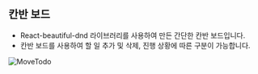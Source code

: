 ## 칸반 보드

- React-beautiful-dnd 라이브러리를 사용하여 만든 간단한 칸반 보드입니다.
- 칸반 보드를 사용하여 할 일 추가 및 삭제, 진행 상황에 따른 구분이 가능합니다.


![MoveTodo](https://user-images.githubusercontent.com/114736992/230564508-f381cfbb-51c4-42d3-94f3-6ffadaaac508.gif)
